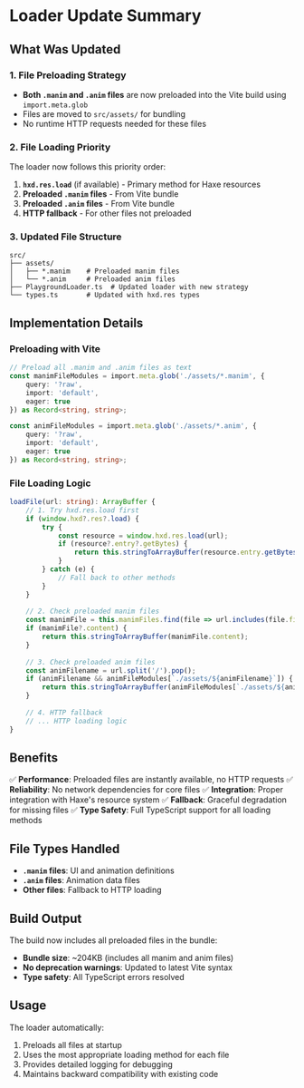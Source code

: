# Loader Update Summary

## What Was Updated

### 1. File Preloading Strategy
- **Both `.manim` and `.anim` files** are now preloaded into the Vite build using `import.meta.glob`
- Files are moved to `src/assets/` for bundling
- No runtime HTTP requests needed for these files

### 2. File Loading Priority
The loader now follows this priority order:

1. **`hxd.res.load`** (if available) - Primary method for Haxe resources
2. **Preloaded `.manim` files** - From Vite bundle
3. **Preloaded `.anim` files** - From Vite bundle  
4. **HTTP fallback** - For other files not preloaded

### 3. Updated File Structure
```
src/
├── assets/
│   ├── *.manim    # Preloaded manim files
│   └── *.anim     # Preloaded anim files
├── PlaygroundLoader.ts  # Updated loader with new strategy
└── types.ts       # Updated with hxd.res types
```

## Implementation Details

### Preloading with Vite
```typescript
// Preload all .manim and .anim files as text
const manimFileModules = import.meta.glob('./assets/*.manim', { 
    query: '?raw', 
    import: 'default', 
    eager: true 
}) as Record<string, string>;

const animFileModules = import.meta.glob('./assets/*.anim', { 
    query: '?raw', 
    import: 'default', 
    eager: true 
}) as Record<string, string>;
```

### File Loading Logic
```typescript
loadFile(url: string): ArrayBuffer {
    // 1. Try hxd.res.load first
    if (window.hxd?.res?.load) {
        try {
            const resource = window.hxd.res.load(url);
            if (resource?.entry?.getBytes) {
                return this.stringToArrayBuffer(resource.entry.getBytes().toString());
            }
        } catch (e) {
            // Fall back to other methods
        }
    }
    
    // 2. Check preloaded manim files
    const manimFile = this.manimFiles.find(file => url.includes(file.filename));
    if (manimFile?.content) {
        return this.stringToArrayBuffer(manimFile.content);
    }
    
    // 3. Check preloaded anim files
    const animFilename = url.split('/').pop();
    if (animFilename && animFileModules[`./assets/${animFilename}`]) {
        return this.stringToArrayBuffer(animFileModules[`./assets/${animFilename}`]);
    }
    
    // 4. HTTP fallback
    // ... HTTP loading logic
}
```

## Benefits

✅ **Performance**: Preloaded files are instantly available, no HTTP requests
✅ **Reliability**: No network dependencies for core files
✅ **Integration**: Proper integration with Haxe's resource system
✅ **Fallback**: Graceful degradation for missing files
✅ **Type Safety**: Full TypeScript support for all loading methods

## File Types Handled

- **`.manim` files**: UI and animation definitions
- **`.anim` files**: Animation data files
- **Other files**: Fallback to HTTP loading

## Build Output

The build now includes all preloaded files in the bundle:
- **Bundle size**: ~204KB (includes all manim and anim files)
- **No deprecation warnings**: Updated to latest Vite syntax
- **Type safety**: All TypeScript errors resolved

## Usage

The loader automatically:
1. Preloads all files at startup
2. Uses the most appropriate loading method for each file
3. Provides detailed logging for debugging
4. Maintains backward compatibility with existing code 
